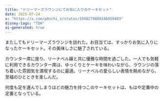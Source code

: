 ```yaml
---
title: "ドリーマーズラウンジにてお気に入りのケーキセット"
date: 2025-07-24
x: "https://x.com/p0nchi_v/status/1948279880246059483"
disney-tags: "TDH"
ai-generated: true
---
```


またしてもドリーマーズラウンジを訪れた。お目当ては、すっかりお気に入りになったケーキセット。その美味しさに魅了されている。

カウンター席に座り、リーナベル嬢と共に優雅な時間を過ごした。一人でも気軽に利用できるカウンター席は、ゆっくりとケーキを味わいながら、ラウンジの落ち着いた雰囲気を満喫するのに最適。リーナベルの愛らしい表情を眺めながら、至福のひとときを楽しんだ。

何度も足を運んでしまうほどの魅力を持つこのケーキセットは、もはや定番中の定番となっている。

